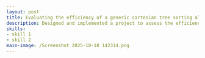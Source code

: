 ```yaml
---
layout: post
title: Evaluating the efficiency of a generic cartesian tree sorting algorithm
description: Designed and implemented a project to assess the efficiency a generic Cartesian Tree sorting algorithm using Python. Created scripts to generate best, average, and worst-case input datasets, then timed the algorithm’s performance on each. Automated collection and export of data to a spreadsheet for analysis using openxl library. Drew conclusions based on the data collected and the effect of input order on sorting speed. Algorithm code was sourced online, but data recording, and analysis code was written independently.
skills: 
- skill 1
- skill 2
main-image: /Screenshot 2025-10-18 142314.png 
---
```


